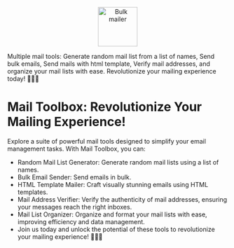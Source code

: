 <p align="center">
  <img src="https://github.com/SohamKore/Mail-Toolset/assets/119067189/f2711f1b-7e59-4acb-baeb-5f66ed56dc1a" alt="Bulk mailer" height="90px">
</p>


Multiple mail tools: Generate random mail list from a list of names, Send bulk emails, Send mails with html template, Verify mail addresses, and organize your mail lists with ease. Revolutionize your mailing experience today! 📧💫🚀


# Mail Toolbox: Revolutionize Your Mailing Experience!

Explore a suite of powerful mail tools designed to simplify your email management tasks. With Mail Toolbox, you can:

 - Random Mail List Generator: Generate random mail lists using a list of names.
 - Bulk Email Sender: Send emails in bulk.
 - HTML Template Mailer: Craft visually stunning emails using HTML templates.
 - Mail Address Verifier: Verify the authenticity of mail addresses, ensuring your messages reach the right inboxes.
 - Mail List Organizer: Organize and format your mail lists with ease, improving efficiency and data management.
 - Join us today and unlock the potential of these tools to revolutionize your mailing experience! 📧💫🚀
